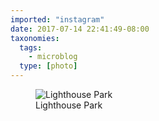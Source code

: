 ```yaml
---
imported: "instagram"
date: 2017-07-14 22:41:49-08:00
taxonomies:
  tags:
    - microblog
  type: [photo]
---
```

<figure>
  <img src="/media/images/photos/2017/07/49aff1bb831019b5206443032ae83b4d.jpg" title="Lighthouse Park"/>
  <figcaption>Lighthouse Park</figcaption>
</figure>

